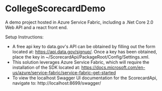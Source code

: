 # CollegeScorecardDemo

A demo project hosted in Azure Service Fabric, including a .Net Core 2.0 Web API and a react front end.

Setup Instructions:
* A free api key to data.gov's API can be obtained by filling out the form located at: https://api.data.gov/signup/.  Once a key has been obtained, place the key in ~/ScorecardApi/PackageRoot/Config/Settings.xml.
* This solution leverages Azure Service Fabric, which will require the installation of the SDK located at: https://docs.microsoft.com/en-us/azure/service-fabric/service-fabric-get-started
* To view the localhost Swagger UI documentation for the ScorecardApi, navigate to: http://localhost:8699/swagger/

